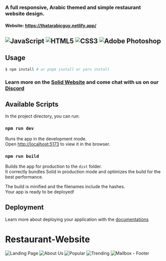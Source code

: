 ### A full responsive, Arabic themed and simple restaurant website design.

#### Website: https://thatarabicguy.netlify.app/

## ![JavaScript](https://img.shields.io/badge/javascript-%23323330.svg?style=flat&logo=javascript&logoColor=%23F7DF1E) ![HTML5](https://img.shields.io/badge/html5-%23E34F26.svg?style=flat&logo=html5&logoColor=white)  ![CSS3](https://img.shields.io/badge/css3-%231572B6.svg?style=flat&logo=css3&logoColor=white) ![Adobe Photoshop](https://img.shields.io/badge/adobe%20photoshop-%2331A8FF.svg?style=flat&logo=adobe%20photoshop&logoColor=white)
## Usage

```bash
$ npm install # or pnpm install or yarn install
```

### Learn more on the [Solid Website](https://solidjs.com) and come chat with us on our [Discord](https://discord.com/invite/solidjs)

## Available Scripts

In the project directory, you can run:

### `npm run dev`

Runs the app in the development mode.<br>
Open [http://localhost:5173](http://localhost:5173) to view it in the browser.

### `npm run build`

Builds the app for production to the `dist` folder.<br>
It correctly bundles Solid in production mode and optimizes the build for the best performance.

The build is minified and the filenames include the hashes.<br>
Your app is ready to be deployed!

## Deployment

Learn more about deploying your application with the [documentations](https://vitejs.dev/guide/static-deploy.html)
# Restaurant-Website

![Landing Page](https://github.com/AhmadDiab0/Restaurant-Website/assets/133016705/899c9d6b-40de-43f3-8463-148d536fea7a)
![About Us](https://github.com/AhmadDiab0/Restaurant-Website/assets/133016705/012c3418-b728-4803-9a12-a75a7f6bf3a8)
![Popular](https://github.com/AhmadDiab0/Restaurant-Website/assets/133016705/5de320a3-b1de-4b43-9f07-7cc06894502d)
![Trending](https://github.com/AhmadDiab0/Restaurant-Website/assets/133016705/063049c2-9f59-4211-8596-ae7939c20e10)
![Mailbox - Footer](https://github.com/AhmadDiab0/Restaurant-Website/assets/133016705/255dae5b-c038-46e7-908d-8e9898899eb0)
